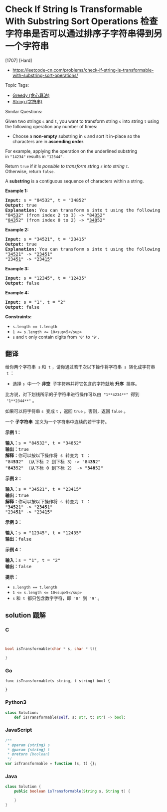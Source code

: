 # Check If String Is Transformable With Substring Sort Operations 检查字符串是否可以通过排序子字符串得到另一个字符串

[1707] [Hard]

- https://leetcode-cn.com/problems/check-if-string-is-transformable-with-substring-sort-operations/

Topic Tags:

- [Greedy (贪心算法)](https://leetcode-cn.com/tag/greedy/)
- [String (字符串)](https://leetcode-cn.com/tag/string/)

Similar Questions:

Given two strings `s` and `t`, you want to transform string `s` into string `t` using the following operation any number of times:

- Choose a **non-empty** substring in `s` and sort it in-place so the characters are in **ascending order**.

For example, applying the operation on the underlined substring in `"14234"` results in `"12344"`.

Return `true` if _it is possible to transform string `s` into string `t`_. Otherwise, return `false`.

A **substring** is a contiguous sequence of characters within a string.

**Example 1:**

<pre><strong>Input:</strong> s = "84532", t = "34852"
<strong>Output:</strong> true
<strong>Explanation:</strong> You can transform s into t using the following sort operations:
"84<u>53</u>2" (from index 2 to 3) -&gt; "84<u>35</u>2"
"<u>843</u>52" (from index 0 to 2) -&gt; "<u>348</u>52"
</pre>

**Example 2:**

<pre><strong>Input:</strong> s = "34521", t = "23415"
<strong>Output:</strong> true
<strong>Explanation:</strong> You can transform s into t using the following sort operations:
"<u>3452</u>1" -&gt; "<u>2345</u>1"
"234<u>51</u>" -&gt; "234<u>15</u>"
</pre>

**Example 3:**

<pre><strong>Input:</strong> s = "12345", t = "12435"
<strong>Output:</strong> false
</pre>

**Example 4:**

<pre><strong>Input:</strong> s = "1", t = "2"
<strong>Output:</strong> false
</pre>

**Constraints:**

- `s.length == t.length`
- `1 <= s.length <= 10<sup>5</sup>`
- `s` and `t` only contain digits from `'0'` to `'9'`.

## 翻译

给你两个字符串  `s` 和  `t` ，请你通过若干次以下操作将字符串  `s`  转化成字符串  `t` ：

- 选择 `s`  中一个 **非空**  子字符串并将它包含的字符就地 **升序**  排序。

比方说，对下划线所示的子字符串进行操作可以由  `"1**4234**"`  得到  `"1**2344**"` 。

如果可以将字符串 `s`  变成 `t` ，返回 `true` 。否则，返回 `false` 。

一个 **子字符串**  定义为一个字符串中连续的若干字符。

**示例 1：**

<pre><strong>输入：</strong>s = "84532", t = "34852"
<strong>输出：</strong>true
<strong>解释：</strong>你可以按以下操作将 s 转变为 t ：
"84<strong>53</strong>2" （从下标 2 到下标 3）-&gt; "84<strong>35</strong>2"
"<strong>843</strong>52" （从下标 0 到下标 2） -&gt; "<strong>348</strong>52"
</pre>

**示例 2：**

<pre><strong>输入：</strong>s = "34521", t = "23415"
<strong>输出：</strong>true
<strong>解释：</strong>你可以按以下操作将 s 转变为 t ：
"<strong>3452</strong>1" -&gt; "<strong>2345</strong>1"
"234<strong>51</strong>" -&gt; "234<strong>15</strong>"
</pre>

**示例 3：**

<pre><strong>输入：</strong>s = "12345", t = "12435"
<strong>输出：</strong>false
</pre>

**示例 4：**

<pre><strong>输入：</strong>s = "1", t = "2"
<strong>输出：</strong>false
</pre>

**提示：**

- `s.length == t.length`
- `1 <= s.length <= 10<sup>5</sup>`
- `s` 和  `t`  都只包含数字字符，即  `'0'`  到  `'9'` 。

## solution 题解

### C

```c


bool isTransformable(char * s, char * t){

}
```

### Go

```golang
func isTransformable(s string, t string) bool {

}
```

### Python3

```python
class Solution:
    def isTransformable(self, s: str, t: str) -> bool:
```

### JavaScript

```javascript
/**
 * @param {string} s
 * @param {string} t
 * @return {boolean}
 */
var isTransformable = function (s, t) {};
```

### Java

```java
class Solution {
    public boolean isTransformable(String s, String t) {

    }
}
```
